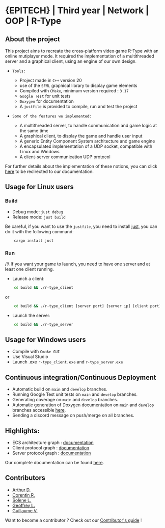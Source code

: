 # {EPITECH} | Third year | Network | OOP | R-Type

## About the project

This project aims to recreate the cross-platform video game R-Type with an online mutiplayer mode.
It required the implementation of a multithreaded server and a graphical client, using an engine of our own design.

- `Tools:`
    - Project made in `C++` version 20
    - use of the `SFML` graphical library to display game elements
    - Compiled with `CMake`, minimum version required : `3.17`
    - `Google Test` for unit tests
    - `Doxygen` for documentation
    - A `justfile` is provided to compile, run and test the project


- `Some of the features we implemented:`
    - A multithreaded server, to handle communication and game logic at the same time
    - A graphical client, to display the game and handle user input
    - A generic Entity Component System architecture and game engine
    - A encapsulated implementation of a UDP socket, compatible with Linux and Windows
    - A client-server communication UDP protocol

For further details about the implementation of these notions, you can click [here](https://arthurtakase.github.io/R-Type/) to be redirected to our documentation.

## Usage for Linux users

### Build
- Debug mode: `just debug`
- Release mode: `just build`

Be careful, if you want to use the `justfile`, you need to install [just](https://just.systems/man/en/), you can do it with the following command:
```bash
    cargo install just
```

### Run

/!\ If you want your game to launch, you need to have one server and at least one client running.

- Launch a client:

```bash
    cd build && ./r-type_client
```
or
```bash
    cd build && ./r-type_client [server port] [server ip] [client port]
```

- Launch the server:

```bash
    cd build && ./r-type_server
```

## Usage for Windows users

* Compile with `Cmake GUI`
* Use Visual Studio
* Launch .exe `r-type_client.exe` and `r-type_server.exe`

## Continuous integration/Continuous Deployment

* Automatic build on `main` and `develop` branches.
* Running Google Test unit tests on `main` and `develop` branches.
* Generating coverage on `main` and `develop` branches.
* Automatic generation of Doxygen documentation on `main` and `develop` branches accessible [here](https://arthurtakase.github.io/R-Type/).
* Sending a discord message on push/merge on all branches.

## Highlights:

- ECS architecture graph : [documentation](docs/ECS.md)
- Client protocol graph : [documentation](docs/ClientProtocol.md)
- Server protocol graph : [documentation](docs/ServerProtocol.md)

Our complete documentation can be found [here](https://arthurtakase.github.io/R-Type/).

## Contributors

* [Arthur D.](https://github.com/ArthurTakase)
* [Corentin R.](https://github.com/roy-corentin)
* [Solène L.](https://github.com/slefeu)
* [Geoffrey L.](https://github.com/GeoffreyLabruyere)
* [Guillaume V.](https://github.com/GuillaumeVernizeau)

Want to become a contributor ? Check out our [Contributor's guide](docs/Contributor.md) !